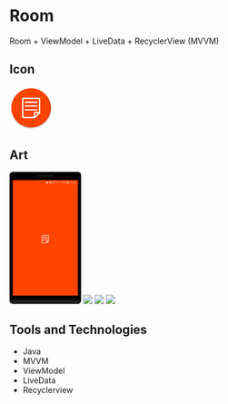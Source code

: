 # Room

Room + ViewModel + LiveData + RecyclerView (MVVM)

## Icon
<img src="art/icon.png" width="15%" />

## Art
<img src="art/1.png" width="25%" />
<img src="art/2.png" width="25%" />
<img src="art/3.png" width="25%" />
<img src="art/4.png" width="25%" />


## Tools and Technologies
* Java 
* MVVM
* ViewModel
* LiveData
* Recyclerview



